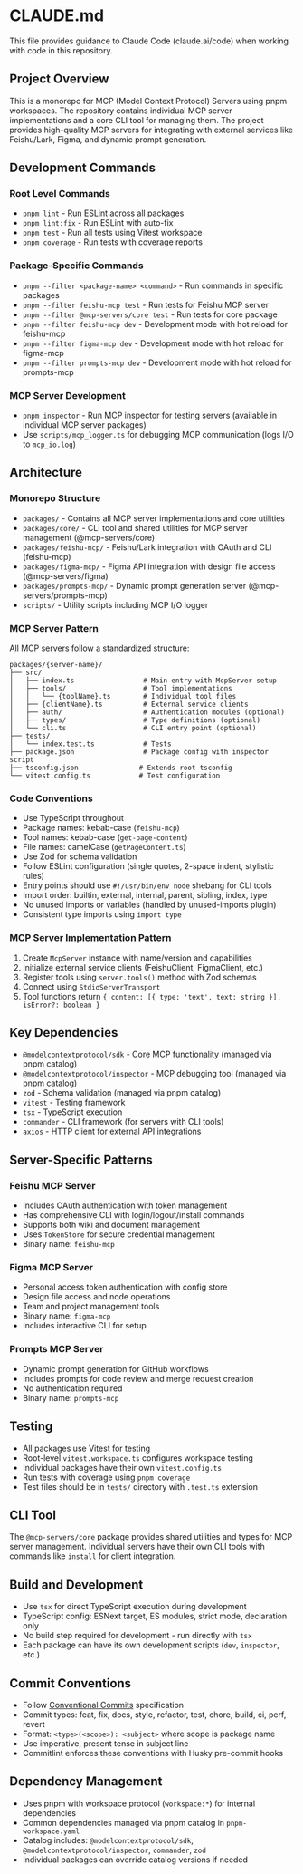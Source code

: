 # CLAUDE.md

This file provides guidance to Claude Code (claude.ai/code) when working with code in this repository.

## Project Overview

This is a monorepo for MCP (Model Context Protocol) Servers using pnpm workspaces. The repository contains individual MCP server implementations and a core CLI tool for managing them. The project provides high-quality MCP servers for integrating with external services like Feishu/Lark, Figma, and dynamic prompt generation.

## Development Commands

### Root Level Commands
- `pnpm lint` - Run ESLint across all packages
- `pnpm lint:fix` - Run ESLint with auto-fix
- `pnpm test` - Run all tests using Vitest workspace
- `pnpm coverage` - Run tests with coverage reports

### Package-Specific Commands
- `pnpm --filter <package-name> <command>` - Run commands in specific packages
- `pnpm --filter feishu-mcp test` - Run tests for Feishu MCP server
- `pnpm --filter @mcp-servers/core test` - Run tests for core package
- `pnpm --filter feishu-mcp dev` - Development mode with hot reload for feishu-mcp
- `pnpm --filter figma-mcp dev` - Development mode with hot reload for figma-mcp
- `pnpm --filter prompts-mcp dev` - Development mode with hot reload for prompts-mcp

### MCP Server Development
- `pnpm inspector` - Run MCP inspector for testing servers (available in individual MCP server packages)
- Use `scripts/mcp_logger.ts` for debugging MCP communication (logs I/O to `mcp_io.log`)

## Architecture

### Monorepo Structure
- `packages/` - Contains all MCP server implementations and core utilities
- `packages/core/` - CLI tool and shared utilities for MCP server management (@mcp-servers/core)
- `packages/feishu-mcp/` - Feishu/Lark integration with OAuth and CLI (feishu-mcp)
- `packages/figma-mcp/` - Figma API integration with design file access (@mcp-servers/figma)
- `packages/prompts-mcp/` - Dynamic prompt generation server (@mcp-servers/prompts-mcp)
- `scripts/` - Utility scripts including MCP I/O logger

### MCP Server Pattern
All MCP servers follow a standardized structure:
```
packages/{server-name}/
├── src/
│   ├── index.ts                 # Main entry with McpServer setup
│   ├── tools/                   # Tool implementations
│   │   └── {toolName}.ts        # Individual tool files
│   ├── {clientName}.ts          # External service clients
│   ├── auth/                    # Authentication modules (optional)
│   ├── types/                   # Type definitions (optional)
│   └── cli.ts                   # CLI entry point (optional)
├── tests/
│   └── index.test.ts            # Tests
├── package.json                 # Package config with inspector script
├── tsconfig.json               # Extends root tsconfig
└── vitest.config.ts            # Test configuration
```

### Code Conventions
- Use TypeScript throughout
- Package names: kebab-case (`feishu-mcp`)
- Tool names: kebab-case (`get-page-content`)
- File names: camelCase (`getPageContent.ts`)
- Use Zod for schema validation
- Follow ESLint configuration (single quotes, 2-space indent, stylistic rules)
- Entry points should use `#!/usr/bin/env node` shebang for CLI tools
- Import order: builtin, external, internal, parent, sibling, index, type
- No unused imports or variables (handled by unused-imports plugin)
- Consistent type imports using `import type`

### MCP Server Implementation Pattern
1. Create `McpServer` instance with name/version and capabilities
2. Initialize external service clients (FeishuClient, FigmaClient, etc.)
3. Register tools using `server.tools()` method with Zod schemas
4. Connect using `StdioServerTransport`
5. Tool functions return `{ content: [{ type: 'text', text: string }], isError?: boolean }`

## Key Dependencies
- `@modelcontextprotocol/sdk` - Core MCP functionality (managed via pnpm catalog)
- `@modelcontextprotocol/inspector` - MCP debugging tool (managed via pnpm catalog)
- `zod` - Schema validation (managed via pnpm catalog)
- `vitest` - Testing framework
- `tsx` - TypeScript execution
- `commander` - CLI framework (for servers with CLI tools)
- `axios` - HTTP client for external API integrations

## Server-Specific Patterns

### Feishu MCP Server
- Includes OAuth authentication with token management
- Has comprehensive CLI with login/logout/install commands
- Supports both wiki and document management
- Uses `TokenStore` for secure credential management
- Binary name: `feishu-mcp`

### Figma MCP Server
- Personal access token authentication with config store
- Design file access and node operations
- Team and project management tools
- Binary name: `figma-mcp`
- Includes interactive CLI for setup

### Prompts MCP Server
- Dynamic prompt generation for GitHub workflows
- Includes prompts for code review and merge request creation
- No authentication required
- Binary name: `prompts-mcp`

## Testing
- All packages use Vitest for testing
- Root-level `vitest.workspace.ts` configures workspace testing
- Individual packages have their own `vitest.config.ts`
- Run tests with coverage using `pnpm coverage`
- Test files should be in `tests/` directory with `.test.ts` extension

## CLI Tool
The `@mcp-servers/core` package provides shared utilities and types for MCP server management. Individual servers have their own CLI tools with commands like `install` for client integration.

## Build and Development
- Use `tsx` for direct TypeScript execution during development
- TypeScript config: ESNext target, ES modules, strict mode, declaration only
- No build step required for development - run directly with `tsx`
- Each package can have its own development scripts (`dev`, `inspector`, etc.)

## Commit Conventions
- Follow [Conventional Commits](https://conventionalcommits.org/) specification
- Commit types: feat, fix, docs, style, refactor, test, chore, build, ci, perf, revert
- Format: `<type>(<scope>): <subject>` where scope is package name
- Use imperative, present tense in subject line
- Commitlint enforces these conventions with Husky pre-commit hooks

## Dependency Management
- Uses pnpm with workspace protocol (`workspace:*`) for internal dependencies
- Common dependencies managed via pnpm catalog in `pnpm-workspace.yaml`
- Catalog includes: `@modelcontextprotocol/sdk`, `@modelcontextprotocol/inspector`, `commander`, `zod`
- Individual packages can override catalog versions if needed